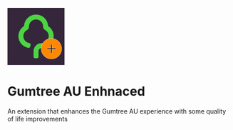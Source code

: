 ![Gumtree AU Enhanced - icon](img/icon128.png)
# Gumtree AU Enhnaced
An extension that enhances the Gumtree AU experience with some quality of life improvements
